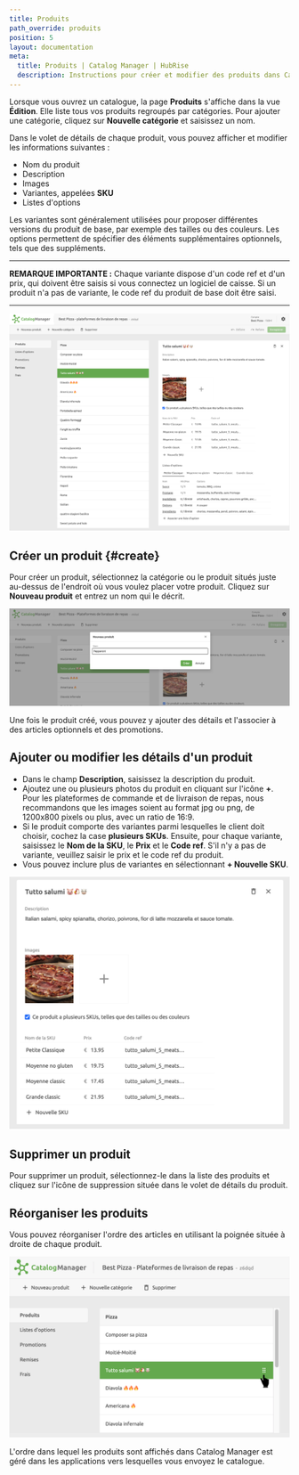 ```yaml
---
title: Produits
path_override: produits
position: 5
layout: documentation
meta:
  title: Produits | Catalog Manager | HubRise
  description: Instructions pour créer et modifier des produits dans Catalog Manager. Synchronisez les catalogues entre votre logiciel de caisse et vos applications.
---
```


Lorsque vous ouvrez un catalogue, la page **Produits** s'affiche dans la vue **Édition**.
Elle liste tous vos produits regroupés par catégories. Pour ajouter une catégorie, cliquez sur **Nouvelle catégorie** et saisissez un nom.

Dans le volet de détails de chaque produit, vous pouvez afficher et modifier les informations suivantes :

- Nom du produit
- Description
- Images
- Variantes, appelées **SKU**
- Listes d'options

Les variantes sont généralement utilisées pour proposer différentes versions du produit de base, par exemple des tailles ou des couleurs. Les options permettent de spécifier des éléments supplémentaires optionnels, tels que des suppléments.

***

**REMARQUE IMPORTANTE :** Chaque variante dispose d'un code ref et d'un prix, qui doivent être saisis si vous connectez un logiciel de caisse. Si un produit n'a pas de variante, le code ref du produit de base doit être saisi.

***

![Liste de produits Catalog Manager](./images/002-2x-product-list.png)

## Créer un produit {#create}

Pour créer un produit, sélectionnez la catégorie ou le produit situés juste au-dessus de l'endroit où vous voulez placer votre produit. Cliquez sur **Nouveau produit** et entrez un nom qui le décrit.

![Créer un produit Catalog Manager](./images/009-2x-create-new-product.png)

Une fois le produit créé, vous pouvez y ajouter des détails et l'associer à des articles optionnels et des promotions.

## Ajouter ou modifier les détails d'un produit

- Dans le champ **Description**, saisissez la description du produit.
- Ajoutez une ou plusieurs photos du produit en cliquant sur l'icône **+**. Pour les plateformes de commande et de livraison de repas, nous recommandons que les images soient au format jpg ou png, de 1200x800 pixels ou plus, avec un ratio de 16:9.
- Si le produit comporte des variantes parmi lesquelles le client doit choisir, cochez la case **plusieurs SKUs**.
  Ensuite, pour chaque variante, saisissez le **Nom de la SKU**, le **Prix** et le **Code ref**.
  S'il n'y a pas de variante, veuillez saisir le prix et le code ref du produit.
- Vous pouvez inclure plus de variantes en sélectionnant **+ Nouvelle SKU**.

![Ajouter les détails d'un produit Catalog Manager](./images/010-2x-new-product-details.png)

## Supprimer un produit

Pour supprimer un produit, sélectionnez-le dans la liste des produits et cliquez sur l'icône de suppression située dans le volet de détails du produit.

## Réorganiser les produits

Vous pouvez réorganiser l'ordre des articles en utilisant la poignée située à droite de chaque produit.

![Réorganiser les produits Catalog Manager](./images/013-2x-move-product.png)

L'ordre dans lequel les produits sont affichés dans Catalog Manager est géré dans les applications vers lesquelles vous envoyez le catalogue.
